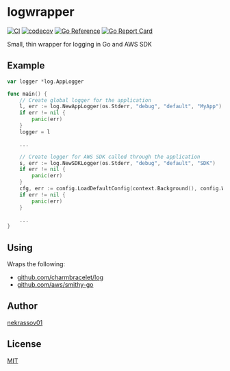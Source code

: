 logwrapper
==========

[![CI](https://github.com/nekrassov01/logwrapper/actions/workflows/test.yml/badge.svg)](https://github.com/nekrassov01/logwrapper/actions/workflows/test.yml)
[![codecov](https://codecov.io/gh/nekrassov01/logwrapper/graph/badge.svg)](https://codecov.io/gh/nekrassov01/logwrapper)
[![Go Reference](https://pkg.go.dev/badge/github.com/nekrassov01/logwrapper.svg)](https://pkg.go.dev/github.com/nekrassov01/logwrapper)
[![Go Report Card](https://goreportcard.com/badge/github.com/nekrassov01/logwrapper)](https://goreportcard.com/report/github.com/nekrassov01/logwrapper)

Small, thin wrapper for logging in Go and AWS SDK

Example
-------

```go
var logger *log.AppLogger

func main() {
	// Create global logger for the application
	l, err := log.NewAppLogger(os.Stderr, "debug", "default", "MyApp")
	if err != nil {
		panic(err)
	}
	logger = l

	...

	// Create logger for AWS SDK called through the application
	s, err := log.NewSDKLogger(os.Stderr, "debug", "default", "SDK")
	if err != nil {
		panic(err)
	}
	cfg, err := config.LoadDefaultConfig(context.Background(), config.WithLogger(s))
	if err != nil {
		panic(err)
	}

	...
}

```

Using
-----

Wraps the following:

- [github.com/charmbracelet/log](https://github.com/charmbracelet/log)
- [github.com/aws/smithy-go](https://github.com/aws/smithy-go)

Author
------

[nekrassov01](https://github.com/nekrassov01)

License
-------

[MIT](https://github.com/nekrassov01/logwrapper/blob/main/LICENSE)
